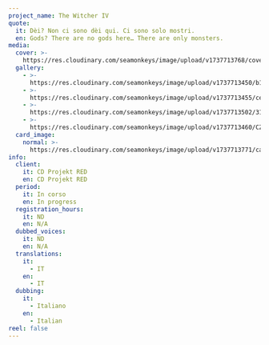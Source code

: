 ```yaml
---
project_name: The Witcher IV
quote:
  it: Dèi? Non ci sono dèi qui. Ci sono solo mostri.
  en: Gods? There are no gods here… There are only monsters.
media:
  cover: >-
    https://res.cloudinary.com/seamonkeys/image/upload/v1737713768/cover_hmai6g.jpg
  gallery:
    - >-
      https://res.cloudinary.com/seamonkeys/image/upload/v1737713450/b19dff5e119f9647f3d8ebc6baa992de150ab361_pwficf.jpg
    - >-
      https://res.cloudinary.com/seamonkeys/image/upload/v1737713455/ce612f6148d6df400eedcb5cba34da6913c45fa1_ny7p9b.jpg
    - >-
      https://res.cloudinary.com/seamonkeys/image/upload/v1737713502/315d596e43b80d52ed647af4d027f1e8eb33f16a_scwttd.jpg
    - >-
      https://res.cloudinary.com/seamonkeys/image/upload/v1737713460/CZ_Witcher_IV_HERO_SHOT_01_RGB_nllwoj.jpg
  card_image:
    normal: >-
      https://res.cloudinary.com/seamonkeys/image/upload/v1737713771/card-portfolio_cuopgc.jpg
info:
  client:
    it: CD Projekt RED
    en: CD Projekt RED
  period:
    it: In corso
    en: In progress
  registration_hours:
    it: ND
    en: N/A
  dubbed_voices:
    it: ND
    en: N/A
  translations:
    it:
      - IT
    en:
      - IT
  dubbing:
    it:
      - Italiano
    en:
      - Italian
reel: false
---
```


